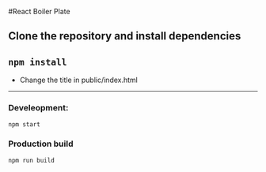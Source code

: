 #React Boiler Plate
## Clone the repository and install dependencies
`npm install`
---
- Change the title in public/index.html
---
### Develeopment:
`npm start`
### Production build
`npm run build`